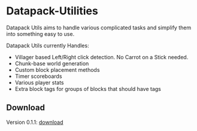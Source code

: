 # Datapack-Utilities
Datapack Utils aims to handle various complicated tasks and simplify them into something easy to use.

Datapack Utils currently Handles:

* Villager based Left/Right click detection. No Carrot on a Stick needed.
* Chunk-base world generation
* Custom block placement methods
* Timer scoreboards
* Various player stats
* Extra block tags for groups of blocks that should have tags

## Download

Version 0.1.1: [download](https://www.dropbox.com/s/e2qcco7n1fw9mrs/DatapackUtils_v0.1.1.zip?dl=1)
